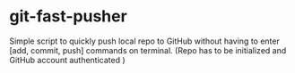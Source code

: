# git-fast-pusher
Simple script to quickly push local repo to GitHub without having to enter [add, commit, push] commands on terminal. (Repo has to be initialized and GitHub account authenticated )
